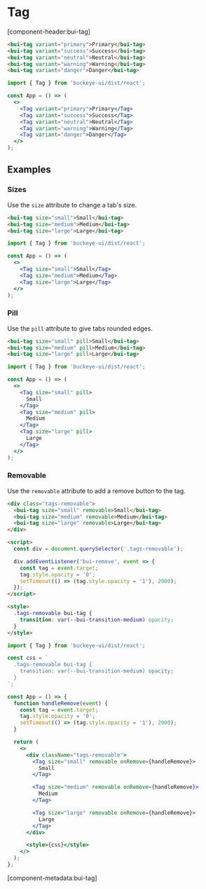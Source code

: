 # Tag

[component-header:bui-tag]

```html preview
<bui-tag variant="primary">Primary</bui-tag>
<bui-tag variant="success">Success</bui-tag>
<bui-tag variant="neutral">Neutral</bui-tag>
<bui-tag variant="warning">Warning</bui-tag>
<bui-tag variant="danger">Danger</bui-tag>
```

```jsx react
import { Tag } from 'buckeye-ui/dist/react';

const App = () => (
  <>
    <Tag variant="primary">Primary</Tag>
    <Tag variant="success">Success</Tag>
    <Tag variant="neutral">Neutral</Tag>
    <Tag variant="warning">Warning</Tag>
    <Tag variant="danger">Danger</Tag>
  </>
);
```

## Examples

### Sizes

Use the `size` attribute to change a tab's size.

```html preview
<bui-tag size="small">Small</bui-tag>
<bui-tag size="medium">Medium</bui-tag>
<bui-tag size="large">Large</bui-tag>
```

```jsx react
import { Tag } from 'buckeye-ui/dist/react';

const App = () => (
  <>
    <Tag size="small">Small</Tag>
    <Tag size="medium">Medium</Tag>
    <Tag size="large">Large</Tag>
  </>
);
```

### Pill

Use the `pill` attribute to give tabs rounded edges.

```html preview
<bui-tag size="small" pill>Small</bui-tag>
<bui-tag size="medium" pill>Medium</bui-tag>
<bui-tag size="large" pill>Large</bui-tag>
```

```jsx react
import { Tag } from 'buckeye-ui/dist/react';

const App = () => (
  <>
    <Tag size="small" pill>
      Small
    </Tag>
    <Tag size="medium" pill>
      Medium
    </Tag>
    <Tag size="large" pill>
      Large
    </Tag>
  </>
);
```

### Removable

Use the `removable` attribute to add a remove button to the tag.

```html preview
<div class="tags-removable">
  <bui-tag size="small" removable>Small</bui-tag>
  <bui-tag size="medium" removable>Medium</bui-tag>
  <bui-tag size="large" removable>Large</bui-tag>
</div>

<script>
  const div = document.querySelector('.tags-removable');

  div.addEventListener('bui-remove', event => {
    const tag = event.target;
    tag.style.opacity = '0';
    setTimeout(() => (tag.style.opacity = '1'), 2000);
  });
</script>

<style>
  .tags-removable bui-tag {
    transition: var(--bui-transition-medium) opacity;
  }
</style>
```

```jsx react
import { Tag } from 'buckeye-ui/dist/react';

const css = `
  .tags-removable bui-tag {
    transition: var(--bui-transition-medium) opacity;
  }
`;

const App = () => {
  function handleRemove(event) {
    const tag = event.target;
    tag.style.opacity = '0';
    setTimeout(() => (tag.style.opacity = '1'), 2000);
  }

  return (
    <>
      <div className="tags-removable">
        <Tag size="small" removable onRemove={handleRemove}>
          Small
        </Tag>

        <Tag size="medium" removable onRemove={handleRemove}>
          Medium
        </Tag>

        <Tag size="large" removable onRemove={handleRemove}>
          Large
        </Tag>
      </div>

      <style>{css}</style>
    </>
  );
};
```

[component-metadata:bui-tag]
